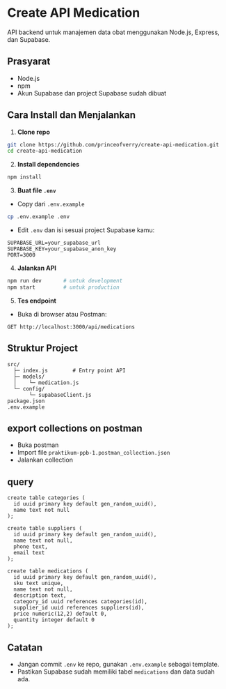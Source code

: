 # Create API Medication

API backend untuk manajemen data obat menggunakan Node.js, Express, dan Supabase.

## Prasyarat

- Node.js
- npm
- Akun Supabase dan project Supabase sudah dibuat

## Cara Install dan Menjalankan

1. **Clone repo**

```bash
git clone https://github.com/princeofverry/create-api-medication.git
cd create-api-medication
```

2. **Install dependencies**

```bash
npm install
```

3. **Buat file `.env`**

- Copy dari `.env.example`

```bash
cp .env.example .env
```

- Edit `.env` dan isi sesuai project Supabase kamu:

```
SUPABASE_URL=your_supabase_url
SUPABASE_KEY=your_supabase_anon_key
PORT=3000
```

4. **Jalankan API**

```bash
npm run dev       # untuk development
npm start         # untuk production
```

5. **Tes endpoint**

- Buka di browser atau Postman:

```
GET http://localhost:3000/api/medications
```

## Struktur Project

```
src/
  ├─ index.js        # Entry point API
  ├─ models/
  │    └─ medication.js
  └─ config/
       └─ supabaseClient.js
package.json
.env.example
```

## export collections on postman

- Buka postman
- Import file `praktikum-ppb-1.postman_collection.json`
- Jalankan collection

## query

```
create table categories (
  id uuid primary key default gen_random_uuid(),
  name text not null
);

create table suppliers (
  id uuid primary key default gen_random_uuid(),
  name text not null,
  phone text,
  email text
);

create table medications (
  id uuid primary key default gen_random_uuid(),
  sku text unique,
  name text not null,
  description text,
  category_id uuid references categories(id),
  supplier_id uuid references suppliers(id),
  price numeric(12,2) default 0,
  quantity integer default 0
);
```

## Catatan

- Jangan commit `.env` ke repo, gunakan `.env.example` sebagai template.
- Pastikan Supabase sudah memiliki tabel `medications` dan data sudah ada.
